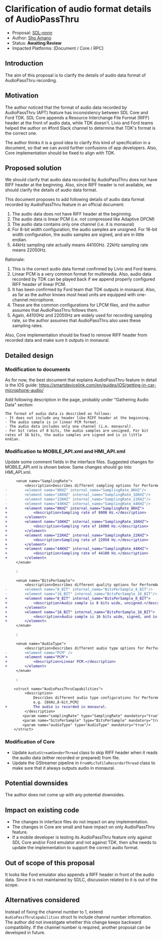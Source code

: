 # Clarification of audio format details of AudioPassThru

* Proposal: [SDL-nnnn](nnnn-apt-clarification.md)
* Author: [Sho Amano](https://github.com/shoamano83)
* Status: **Awaiting Review**
* Impacted Platforms: [Document / Core / RPC]

## Introduction

The aim of this proposal is to clarify the details of audio data format of AudioPassThru recording.

## Motivation

The author noticed that the format of audio data recorded by AudioPassThru (APT) feature has inconsistency between SDL Core and Ford TDK. SDL Core appends a Resource Interchange File Format (RIFF) header at the front of audio data, while TDK doesn't. Livio and Ford teams helped the author on #ford Slack channel to determine that TDK's format is the correct one.

The author thinks it is a good idea to clarify this kind of specification in a document, so that we can avoid further confusions of app developers. Also, Core implementation should be fixed to align with TDK.


## Proposed solution

We should clarify that audio data recorded by AudioPassThru does not have RIFF header at the beginning. Also, since RIFF header is not available, we should clarify the details of audio data format.

This document proposes to add following details of audio data format recorded by AudioPassThru feature in an official document:
1. The audio data does not have RIFF header at the beginning.
2. The audio data is linear PCM (i.e. not compressed like Adaptive DPCM)
3. The audio data contains only one channel (i.e. it is monaural)
4. For 8-bit width configuration, the audio samples are unsigned. For 16-bit width configuration, the audio samples are signed, and are in little endian.
5. 44kHz sampling rate actually means 44100Hz. 22kHz sampling rate means 22050Hz.

Rationale:
1. This is the correct audio data format confirmed by Livio and Ford teams.
2. Linear PCM is a very common format for multimedia. Also, audio data recorded by TDK can be played back if we append properly configured RIFF header of linear PCM.
3. It has been confirmed by Ford team that TDK outputs in monaural. Also, as far as the author knows most head units are equipped with one-channel microphone.
4. These are the common configurations for LPCM files, and the author assumes that AudioPassThru follows them.
5. Again, 44100Hz and 22050Hz are widely used for recording sampling rate, so the author assumes that AudioPassThru also uses these sampling rates.

Also, Core implementation should be fixed to remove RIFF header from recorded data and make sure it outputs in monaural.


## Detailed design

### Modification to documents

As for now, the best document that explains AudioPassThru feature in detail is the iOS guide:
https://smartdevicelink.com/en/guides/iOS/getting-in-car-microphone-audio/

Add following description in the page, probably under "Gathering Audio Data" section:
```
The format of audio data is described as follows:
- It does not include any header like RIFF header at the beginning.
- The audio sample is in linear PCM format.
- The audio data includes only one channel (i.e. monaural).
- For bit rates of 8 bits, the audio samples are unsigned. For bit rates of 16 bits, the audio samples are signed and is in little endian.
```


### Modification to MOBILE\_API.xml and HMI\_API.xml

Update some comment fields in the interface files. Suggested changes for MOBILE\_API.xml is shown below. Same changes should go into HMI\_API.xml.

```diff
     <enum name="SamplingRate">
         <description>Describes different sampling options for PerformAudioPassThru.</description>
-        <element name="8KHZ" internal_name="SamplingRate_8KHZ"/>
-        <element name="16KHZ" internal_name="SamplingRate_16KHZ"/>
-        <element name="22KHZ" internal_name="SamplingRate_22KHZ"/>
-        <element name="44KHZ" internal_name="SamplingRate_44KHZ"/>
+        <element name="8KHZ" internal_name="SamplingRate_8KHZ">
+            <description>Sampling rate of 8000 Hz.</description>
+        </element>
+        <element name="16KHZ" internal_name="SamplingRate_16KHZ">
+            <description>Sampling rate of 16000 Hz.</description>
+        </element>
+        <element name="22KHZ" internal_name="SamplingRate_22KHZ">
+            <description>Sampling rate of 22050 Hz.</description>
+        </element>
+        <element name="44KHZ" internal_name="SamplingRate_44KHZ">
+            <description>Sampling rate of 44100 Hz.</description>
+        </element>
     </enum>
 
     :
 
     <enum name="BitsPerSample">
         <description>Describes different quality options for PerformAudioPassThru.</description>
-        <element name="8_BIT" internal_name="BitsPerSample_8_BIT"/>
-        <element name="16_BIT" internal_name="BitsPerSample_16_BIT"/>
+        <element name="8_BIT" internal_name="BitsPerSample_8_BIT">
+            <description>Audio sample is 8 bits wide, unsigned.</description>
+        </element>
+        <element name="16_BIT" internal_name="BitsPerSample_16_BIT">
+            <description>Audio sample is 16 bits wide, signed, and in little endian.</description>
+        </element>
     </enum>
 
     :
 
     <enum name="AudioType">
         <description>Describes different audio type options for PerformAudioPassThru.</description>
-        <element name="PCM" />
+        <element name="PCM">
+            <description>Linear PCM.</description>
+        </element>
     </enum>
 
     :
 
    <struct name="AudioPassThruCapabilities">
         <description>
             Describes different audio type configurations for PerformAudioPassThru.
             e.g. {8kHz,8-bit,PCM}
+            The audio is recorded in monaural.
         </description>
        <param name="samplingRate" type="SamplingRate" mandatory="true"/>
        <param name="bitsPerSample" type="BitsPerSample" mandatory="true"/>
        <param name="audioType" type="AudioType" mandatory="true"/>
    </struct>
```

### Modification of Core

- Update `AudioStreamSenderThread` class to skip RIFF header when it reads the audio data (either recorded or prepared) from file.
- Update the GStreamer pipeline in `FromMicToFileRecorderThread` class to make sure that it always outputs audio in monaural.


## Potential downsides

The author does not come up with any potential downsides.


## Impact on existing code

- The changes in interface files do not impact on any implementation.
- The changes in Core are small and have impact on only AudioPassThru feature.
- If a mobile developer is testing its AudioPassThru feature only against SDL Core and/or Ford emulator and not against TDK, then s/he needs to update the implementation to support the correct audio format.


## Out of scope of this proposal

It looks like Ford emulator also appends a RIFF header in front of the audio data. Since it is not maintained by SDLC, discussion related to it is out of the scope.


## Alternatives considered

Instead of fixing the channel number to 1, extend `AudioPassThruCapabilities` struct to include channel number information. The author did not investigate whether this change keeps backward compatibility. If the channel number is required, another proposal can be developed in future.

